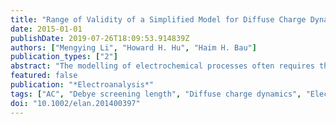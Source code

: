 ```yaml
---
title: "Range of Validity of a Simplified Model for Diffuse Charge Dynamics"
date: 2015-01-01
publishDate: 2019-07-26T18:09:53.914839Z
authors: ["Mengying Li", "Howard H. Hu", "Haim H. Bau"]
publication_types: ["2"]
abstract: "The modelling of electrochemical processes often requires the solution of the Poisson-Nernst-Planck (PNP) equations. In complex geometries, such as porous electrodes, that is challenging due to the presence of disparate length scales, ranging from the Debye screening length (∼nm) to the device length scale (∼cm). To overcome this difficulty, one often assumes that the electric double layer (EDL) is at quasi-equilibrium to construct a simplified model that accounts for ion diffusion in the electro-neutral bulk of the electrolyte while replacing the EDLs with appropriate boundary conditions. Various researchers have demonstrated that such an approach is valid in the asymptotic limit of a thin EDL and moderate electrode potentials. In this note, we explore the range of validity of this approximation by considering a one-dimensional electrolytic cell with blocking electrodes subjected to a step change and time-periodic alternations in the electrodes' potentials by calculating the errors associated with the approximate approach as functions of the EDL thickness and electric field frequency and intensity. Additionally, we delineate numerical instabilities associated with the numerical solutions of the bulk equations with the nonlinear boundary condition peculiar to this problem."
featured: false
publication: "*Electroanalysis*"
tags: ["AC", "Debye screening length", "Diffuse charge dynamics", "Electric double layer", "Electric field", "Step change"]
doi: "10.1002/elan.201400397"
---
```


